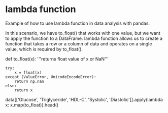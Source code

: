 # lambda function

Example of how to use lambda function in data analysis with pandas.

In this scenario, we have to_float() that works with one value, but we want to apply the function to a DataFrame.
lambda function allows us to create a function that takes a row or a column of data and operates on a single value,
which is required by to_float().

  def to_float(x):
    '''returns float value of x or NaN'''
    
    try:
        x = float(x)
    except (ValueError, UnicodeEncodeError):
        return np.nan
    else:
        return x

  data[['Glucose', 'Triglyceride', 'HDL-C', 'Systolic', 'Diastolic']].apply(lambda x: x.map(to_float)).head()
